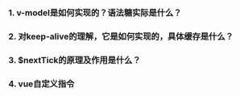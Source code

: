 ### 1. v-model是如何实现的？语法糖实际是什么？

### 2. 对keep-alive的理解，它是如何实现的，具体缓存是什么？

### 3. $nextTick的原理及作用是什么？

### 4. vue自定义指令
